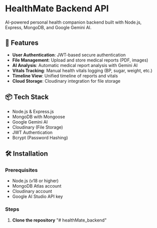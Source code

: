  
# HealthMate Backend API

AI-powered personal health companion backend built with Node.js, Express, MongoDB, and Google Gemini AI.

## 🚀 Features

- **User Authentication**: JWT-based secure authentication
- **File Management**: Upload and store medical reports (PDF, images)
- **AI Analysis**: Automatic medical report analysis with Gemini AI
- **Vitals Tracking**: Manual health vitals logging (BP, sugar, weight, etc.)
- **Timeline View**: Unified timeline of reports and vitals
- **Cloud Storage**: Cloudinary integration for file storage

## 📦 Tech Stack

- Node.js & Express.js
- MongoDB with Mongoose
- Google Gemini AI
- Cloudinary (File Storage)
- JWT Authentication
- Bcrypt (Password Hashing)

## 🛠️ Installation

### Prerequisites

- Node.js (v18 or higher)
- MongoDB Atlas account
- Cloudinary account
- Google AI Studio API key

### Steps

1. **Clone the repository**
"# healthMate_backend" 
